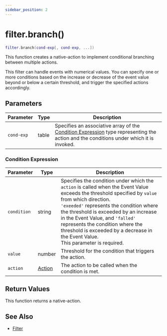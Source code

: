 ```yaml
---
sidebar_position: 2
---
```


# filter.branch()
```lua
filter.branch(cond-exp[, cond-exp, ...])
```
This function creates a native-action to implement conditional branching between multiple actions.<br/>

This filter can handle events with numerical values.
You can specify one or more conditions based on the increase or decrease of the event value beyond or below a certain threshold, and trigger the specified actions accordingly.

## Parameters
|Parameter|Type|Description|
|-|-|-|
|`cond-exp`|table|Specifies an associative array of the [Condition Expression](#condition-expression) type representing the action and the conditions under which it is invoked.

### Condition Expression
|Parameter|Type|Description|
|-|-|-|
|`condition`|string|Specifies the condition under which the `action` is called when the Event Value exceeds the threshold specified by `value` from which direction.<br/>`'exeeded'` represents the condition where the threshold is exceeded by an increase in the Event Value, and `'falled'` represents the condition where the threshold is exceeded by a decrease in the Event Value.<br/>This parameter is required.
|`value`|number|Threshold for the condition that triggers the action.
|`action`|[Action](/guide/event-action-mapping#action)|The action to be called when the condition is met.

## Return Values
This function returns a native-action.

## See Also
- [Filter](/guide/event-action-mapping#filter)